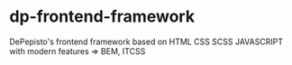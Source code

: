 # dp-frontend-framework
DePepisto's frontend framework based on HTML CSS SCSS JAVASCRIPT with modern features => BEM, ITCSS
